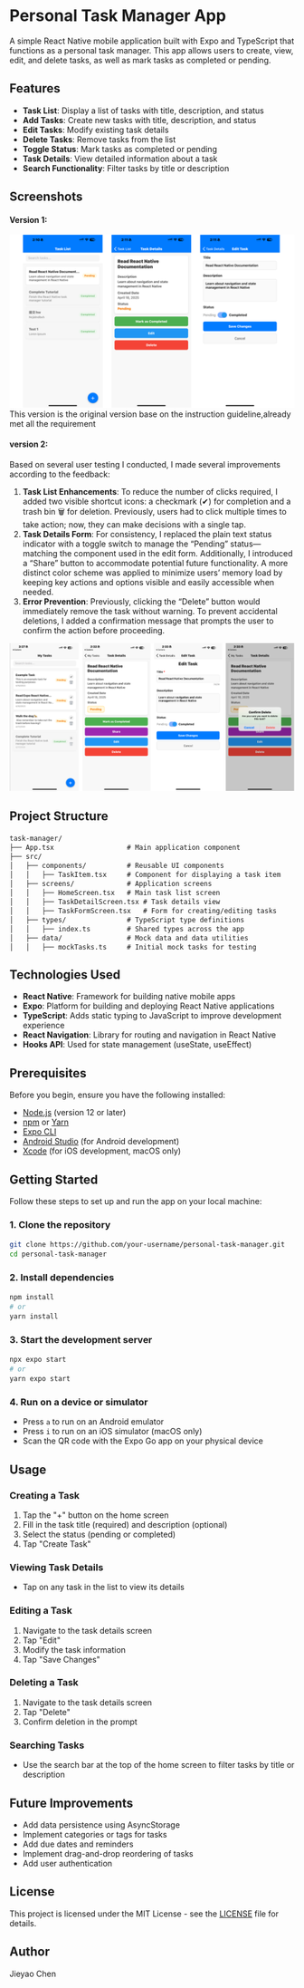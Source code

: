 # Personal Task Manager App

A simple React Native mobile application built with Expo and TypeScript that functions as a personal task manager. This app allows users to create, view, edit, and delete tasks, as well as mark tasks as completed or pending.

## Features

- **Task List**: Display a list of tasks with title, description, and status
- **Add Tasks**: Create new tasks with title, description, and status
- **Edit Tasks**: Modify existing task details
- **Delete Tasks**: Remove tasks from the list
- **Toggle Status**: Mark tasks as completed or pending
- **Task Details**: View detailed information about a task
- **Search Functionality**: Filter tasks by title or description

## Screenshots

#### Version 1:
![img.png](img.png)
This version is the original version base on the instruction guideline,already met all the requirement

#### version 2:
Based on several user testing I conducted, I made several improvements according to the feedback:
1.	**Task List Enhancements**:
To reduce the number of clicks required, I added two visible shortcut icons: a checkmark (✔) for completion and 
a trash bin 🗑 for deletion. Previously, users had to click multiple times to take action; now, they can make decisions with a single tap.
2.	**Task Details Form**:
For consistency, I replaced the plain text status indicator with a toggle switch to manage the “Pending” status—matching the component used in the edit form. Additionally, I introduced a “Share” button to accommodate potential future functionality.
A more distinct color scheme was applied to minimize users’ memory load by keeping key actions and options visible and easily accessible when needed.
3.	**Error Prevention**:
Previously, clicking the “Delete” button would immediately remove the task without warning. To prevent accidental deletions, I added a confirmation message that prompts the user to confirm the action before proceeding.

![img_2.png](img_2.png)
## Project Structure

```
task-manager/
├── App.tsx                  # Main application component
├── src/
│   ├── components/          # Reusable UI components
│   │   ├── TaskItem.tsx     # Component for displaying a task item
│   ├── screens/             # Application screens
│   │   ├── HomeScreen.tsx   # Main task list screen
│   │   ├── TaskDetailScreen.tsx # Task details view
│   │   ├── TaskFormScreen.tsx   # Form for creating/editing tasks
│   ├── types/               # TypeScript type definitions
│   │   ├── index.ts         # Shared types across the app
│   ├── data/                # Mock data and data utilities
│   │   ├── mockTasks.ts     # Initial mock tasks for testing
```

## Technologies Used

- **React Native**: Framework for building native mobile apps
- **Expo**: Platform for building and deploying React Native applications
- **TypeScript**: Adds static typing to JavaScript to improve development experience
- **React Navigation**: Library for routing and navigation in React Native
- **Hooks API**: Used for state management (useState, useEffect)

## Prerequisites

Before you begin, ensure you have the following installed:
- [Node.js](https://nodejs.org/) (version 12 or later)
- [npm](https://www.npmjs.com/) or [Yarn](https://yarnpkg.com/)
- [Expo CLI](https://docs.expo.dev/get-started/installation/)
- [Android Studio](https://developer.android.com/studio) (for Android development)
- [Xcode](https://developer.apple.com/xcode/) (for iOS development, macOS only)

## Getting Started

Follow these steps to set up and run the app on your local machine:

### 1. Clone the repository

```bash
git clone https://github.com/your-username/personal-task-manager.git
cd personal-task-manager
```

### 2. Install dependencies

```bash
npm install
# or
yarn install
```

### 3. Start the development server

```bash
npx expo start
# or
yarn expo start
```

### 4. Run on a device or simulator

- Press `a` to run on an Android emulator
- Press `i` to run on an iOS simulator (macOS only)
- Scan the QR code with the Expo Go app on your physical device

## Usage

### Creating a Task
1. Tap the "+" button on the home screen
2. Fill in the task title (required) and description (optional)
3. Select the status (pending or completed)
4. Tap "Create Task"

### Viewing Task Details
- Tap on any task in the list to view its details

### Editing a Task
1. Navigate to the task details screen
2. Tap "Edit"
3. Modify the task information
4. Tap "Save Changes"

### Deleting a Task
1. Navigate to the task details screen
2. Tap "Delete"
3. Confirm deletion in the prompt

### Searching Tasks
- Use the search bar at the top of the home screen to filter tasks by title or description


## Future Improvements

- Add data persistence using AsyncStorage
- Implement categories or tags for tasks
- Add due dates and reminders
- Implement drag-and-drop reordering of tasks
- Add user authentication

## License

This project is licensed under the MIT License - see the [LICENSE](LICENSE) file for details.

## Author

Jieyao Chen